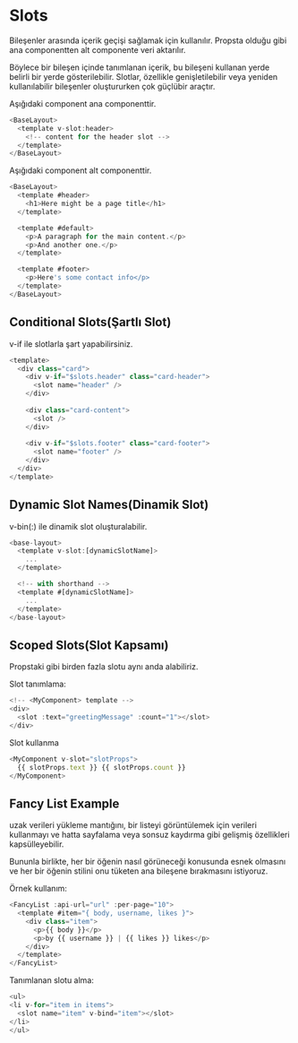 # Slots 
Bileşenler arasında içerik geçişi sağlamak için kullanılır. Propsta olduğu gibi ana componentten alt componente veri aktarılır.

Böylece bir bileşen içinde tanımlanan içerik, bu bileşeni kullanan yerde belirli bir yerde gösterilebilir. Slotlar, özellikle genişletilebilir veya yeniden kullanılabilir bileşenler oluştururken çok güçlübir araçtır.

Aşığıdaki component ana componenttir.
```js
<BaseLayout>
  <template v-slot:header>
    <!-- content for the header slot -->
  </template>
</BaseLayout>
```
Aşığıdaki component alt componenttir.
```js
<BaseLayout>
  <template #header>
    <h1>Here might be a page title</h1>
  </template>

  <template #default>
    <p>A paragraph for the main content.</p>
    <p>And another one.</p>
  </template>

  <template #footer>
    <p>Here's some contact info</p>
  </template>
</BaseLayout>
```
## Conditional Slots(Şartlı Slot) 
v-if ile slotlarla şart yapabilirsiniz.
```js
<template>
  <div class="card">
    <div v-if="$slots.header" class="card-header">
      <slot name="header" />
    </div>
    
    <div class="card-content">
      <slot />
    </div>
    
    <div v-if="$slots.footer" class="card-footer">
      <slot name="footer" />
    </div>
  </div>
</template>
```
## Dynamic Slot Names(Dinamik Slot)
v-bin(:) ile dinamik slot oluşturalabilir.
```js
<base-layout>
  <template v-slot:[dynamicSlotName]>
    ...
  </template>

  <!-- with shorthand -->
  <template #[dynamicSlotName]>
    ...
  </template>
</base-layout>
```
## Scoped Slots(Slot Kapsamı)
Propstaki gibi birden fazla slotu aynı anda alabiliriz. 

Slot tanımlama:
```js
<!-- <MyComponent> template -->
<div>
  <slot :text="greetingMessage" :count="1"></slot>
</div>
```
Slot kullanma
```js
<MyComponent v-slot="slotProps">
  {{ slotProps.text }} {{ slotProps.count }}
</MyComponent>
```
## Fancy List Example 

uzak verileri yükleme mantığını, bir listeyi görüntülemek için verileri kullanmayı ve hatta sayfalama veya sonsuz kaydırma gibi gelişmiş özellikleri kapsülleyebilir.

  Bununla birlikte, her bir öğenin nasıl görüneceği konusunda esnek olmasını ve her bir öğenin stilini onu tüketen ana bileşene bırakmasını istiyoruz.
  
  Örnek kullanım:
```js
<FancyList :api-url="url" :per-page="10">
  <template #item="{ body, username, likes }">
    <div class="item">
      <p>{{ body }}</p>
      <p>by {{ username }} | {{ likes }} likes</p>
    </div>
  </template>
</FancyList>
  ```
Tanımlanan slotu alma:
  ```js
<ul>
  <li v-for="item in items">
    <slot name="item" v-bind="item"></slot>
  </li>
</ul>
  ```